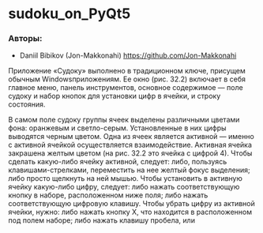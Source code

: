 # sudoku_on_PyQt5

### Авторы:
- Daniil Bibikov (Jon-Makkonahi) https://github.com/Jon-Makkonahi


Приложение «Судоку» выполнено в традиционном ключе, присущем обычным Windowsприложениям. 
Ее окно (рис. 32.2) включает в себя главное меню, панель инструментов, 
основное содержимое — поле судоку и набор кнопок для установки цифр в ячейки, и строку состояния.

В самом поле судоку группы ячеек выделены различными цветами фона: оранжевым
и светло-серым. Установленные в них цифры выводятся черным цветом.
Одна из ячеек является активной — именно с активной ячейкой осуществляется взаимодействие. 
Активная ячейка закрашена желтым цветом (на рис. 32.2 это ячейка с цифрой 4).
Чтобы сделать какую-либо ячейку активной, следует:
 либо, пользуясь клавишами-стрелками, переместить на нее желтый фокус выделения;
 либо просто щелкнуть на ней мышью.
Чтобы установить в активную ячейку какую-либо цифру, следует:
 либо нажать соответствующую кнопку в наборе, расположенном ниже поля;
 либо нажать соответствующую цифровую клавишу.
Чтобы убрать цифру из активной ячейки, нужно:
 либо нажать кнопку Х, что находится в расположенном под полем наборе;
 либо нажать клавишу пробела, <Backspace> или <Del>
